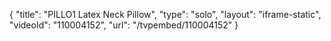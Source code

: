 {
    "title": "PILLO1 Latex Neck Pillow",
    "type": "solo",
    "layout": "iframe-static",
    "videoId": "110004152",
    "url": "\/tvpembed\/110004152"
}